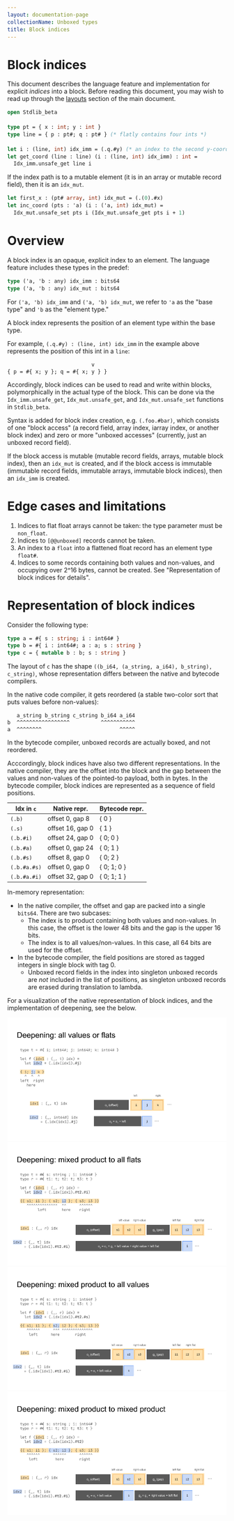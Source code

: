 ```yaml
---
layout: documentation-page
collectionName: Unboxed types
title: Block indices
---
```


# Block indices

This document describes the language feature and implementation for explicit
_indices_ into a block. Before reading this document, you may wish to read up
through the [layouts](../intro#layouts) section of the main document.

```ocaml
open Stdlib_beta

type pt = { x : int; y : int }
type line = { p : pt#; q : pt# } (* flatly contains four ints *)

let i : (line, int) idx_imm = (.q.#y) (* an index to the second y-coord of a line *)
let get_coord (line : line) (i : (line, int) idx_imm) : int =
  Idx_imm.unsafe_get line i
```

If the index path is to a mutable element (it is in an array or mutable record
field), then it is an `idx_mut`.

```ocaml
let first_x : (pt# array, int) idx_mut = (.(0).#x)
let inc_coord (pts : 'a) (i : ('a, int) idx_mut) =
  Idx_mut.unsafe_set pts i (Idx_mut.unsafe_get pts i + 1)
```

# Overview

A block index is an opaque, explicit index to an element. The language feature
includes these types in the predef:

```ocaml
type ('a, 'b : any) idx_imm : bits64
type ('a, 'b : any) idx_mut : bits64
```

For `('a, 'b) idx_imm` and `('a, 'b) idx_mut`, we refer to `'a` as the "base
type" and `'b` as the "element type."

A block index represents the position of an element type within the base type.

For example, `(.q.#y) : (line, int) idx_imm` in the example above represents
the position of this int in a `line`:
```
                           v
{ p = #{ x; y }; q = #{ x; y } }
```


Accordingly, block indices can be used to read and write within blocks,
polymorphically in the actual type of the block. This can be done via the
`Idx_imm.unsafe_get`, `Idx_mut.unsafe_get`, and `Idx_mut.unsafe_set` functions
in `Stdlib_beta`.

Syntax is added for block index creation, e.g. `(.foo.#bar)`, which consists of
one "block access" (a record field, array index, iarray index, or another block
index) and zero or more "unboxed accesses" (currently, just an unboxed record
field).

If the block access is mutable (mutable record fields, arrays, mutable block
index), then an `idx_mut` is created, and if the block access is immutable
(immutable record fields, immutable arrays, immutable block indices), then an
`idx_imm` is created.

# Edge cases and limitations

1. Indices to flat float arrays cannot be taken: the type parameter must be
   `non_float`.
2. Indices to `[@@unboxed]` records cannot be taken.
3. An index to a `float` into a flattened float record has an element type
   `float#`.
4. Indices to some records containing both values and non-values, and occupying
   over 2^16 bytes, cannot be created. See "Representation of block indices for
   details".

# Representation of block indices

Consider the following type:

```ocaml
type a = #{ s : string; i : int64# }
type b = #{ i : int64#; a : a; s : string }
type c = { mutable b : b; s : string }
```
The layout of `c` has the shape
`((b_i64, (a_string, a_i64), b_string), c_string)`,
whose representation differs between the native and bytecode compilers.

In the native code compiler, it gets reordered (a stable two-color sort that
puts values before non-values):
```
   a_string b_string c_string b_i64 a_i64
b  ^^^^^^^^^^^^^^^^^          ^^^^^^^^^^^
a  ^^^^^^^^                         ^^^^^
```

In the bytecode compiler, unboxed records are actually boxed, and not
reordered.

Acccordingly, block indices have also two different representations. In the
native compiler, they are the offset into the block and the gap between the
values and non-values of the pointed-to payload, both in bytes. In the
bytecode compiler, block indices are represented as a sequence of field
positions.

| Idx in `c` | Native repr. | Bytecode repr. |
|------------|--------------|----------------|
| `(.b)` | offset 0, gap 8 | { 0 } |
| `(.s)` | offset 16, gap 0 | { 1 } |
| `(.b.#i)` | offset 24, gap 0 | { 0; 0 } |
| `(.b.#a)` | offset 0, gap 24 | { 0; 1 } |
| `(.b.#s)` | offset 8, gap 0 | { 0; 2 } |
| `(.b.#a.#s)` | offset 0, gap 0 | { 0; 1; 0 } |
| `(.b.#a.#i)` | offset 32, gap 0 | { 0; 1; 1 } |


In-memory representation:
- In the native compiler, the offset and gap are packed into
  a single `bits64`. There are two subcases:
  * The index is to product containing both values and non-values. In this
    case, the offset is the lower 48 bits and the gap is the upper 16 bits.
  * The index is to all values/non-values. In this case, all 64 bits are used
    for the offset.
- In the bytecode compiler, the field positions are stored as tagged integers
  in single block with tag 0.
  * Unboxed record fields in the index into singleton unboxed records are
    _not_ included in the list of positions, as singleton unboxed records are
    erased during translation to lambda.

For a visualization of the native representation of block indices, and the
implementation of deepening, see the below.

![All values or flats](assets/all_values_or_flats.png)
![Mixed to all flats](assets/mixed_to_all_flats.png)
![Mixed to all values](assets/mixed_to_all_values.png)
![Mixed to mixed](assets/mixed_to_mixed.png)
